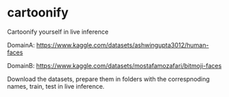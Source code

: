 # cartoonify
Cartoonify yourself in live inference

DomainA: https://www.kaggle.com/datasets/ashwingupta3012/human-faces

DomainB: https://www.kaggle.com/datasets/mostafamozafari/bitmoji-faces

Download the datasets, prepare them in folders with the correspnoding names, train, test in live inference.
